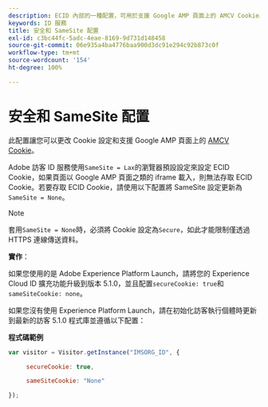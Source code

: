 ```yaml
---
description: ECID 內部的一種配置，可用於支援 Google AMP 頁面上的 AMCV Cookie。
keywords: ID 服務
title: 安全和 SameSite 配置
exl-id: c3bc44fc-5adc-4eae-8169-9d731d148458
source-git-commit: 06e935a4ba4776baa900d3dc91e294c92b873c0f
workflow-type: tm+mt
source-wordcount: '154'
ht-degree: 100%

---
```


# 安全和 SameSite 配置

此配置讓您可以更改 Cookie 設定和支援 Google AMP 頁面上的 [AMCV Cookie](../../introduction/cookies.md)。

Adobe 訪客 ID 服務使用`SameSite = Lax`的瀏覽器預設設定來設定 ECID Cookie，如果頁面以 Google AMP 頁面之類的 iframe 載入，則無法存取 ECID Cookie。若要存取 ECID Cookie，請使用以下配置將 SameSite 設定更新為`SameSite = None`。

>[!NOTE]
>
>套用`SameSite = None`時，必須將 Cookie 設定為`Secure`，如此才能限制僅透過 HTTPS 連線傳送資料。

**實作**：

如果您使用的是 Adobe Experience Platform Launch，請將您的 Experience Cloud ID 擴充功能升級到版本 5.1.0，並且配置`secureCookie: true`和`sameSiteCookie: none`。

如果您沒有使用 Experience Platform Launch，請在初始化訪客執行個體時更新到最新的訪客 5.1.0 程式庫並遵循以下配置：

**程式碼範例**

```js
var visitor = Visitor.getInstance("IMSORG_ID", {

     secureCookie: true,

     sameSiteCookie: "None"

});
```
